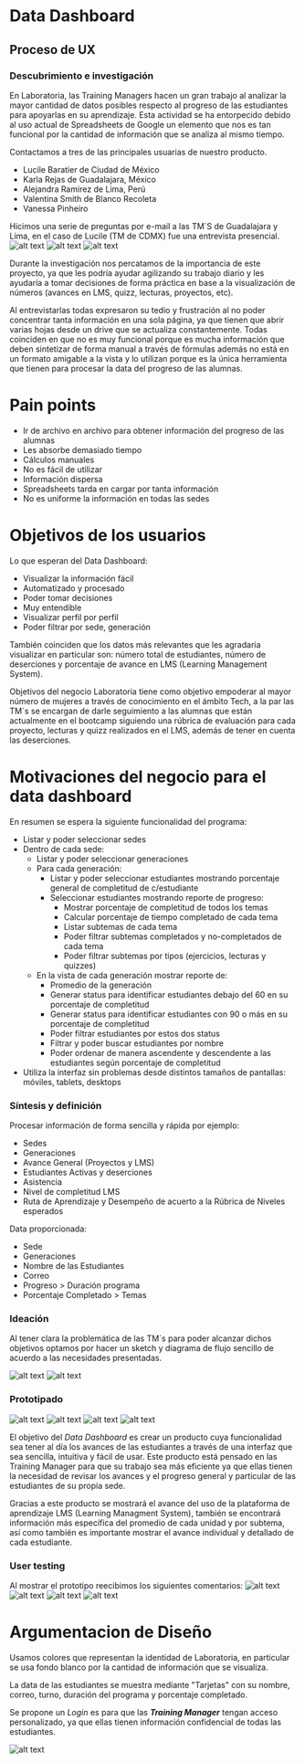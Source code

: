# **Data Dashboard**

## **Proceso de UX**

<!--Nuestro primer acercamiento lo haremos a través del proceso de diseño, donde pasamos por diferentes etapas como:-->

### **Descubrimiento e investigación**
<!-- (En esta fase es donde vamos a tener ese proceso de investigación y acercamiento con el usuario, es donde vamos a obtener el conocimiento para poder saber a quién vamos a llegar, pero de manera más profunda. Es tener la empatía y el acercamiento necesario para conocerlo.

También vamos a tener en cuenta al negocio, sus objetivos y a los stakeholders(involucrados)). -->
En Laboratoria, las Training Managers hacen un gran trabajo al analizar la mayor cantidad de datos posibles respecto al progreso de las estudiantes para apoyarlas en su aprendizaje. Esta actividad se ha entorpecido debido al uso actual de Spreadsheets de Google un elemento que nos es tan funcional por la cantidad de información que se analiza al mismo tiempo.
<!-- __Usuarixs:__  (Toda la información que sepas de ellxs, ya sea porque las has podido observar o porque obtuviste datos directamente de ellas) -->
Contactamos a tres de las principales usuarias de nuestro producto.
*	Lucile Baratier de Ciudad de México
*	Karla Rejas de Guadalajara, México
*	Alejandra Ramirez  de  Lima, Perú
* Valentina Smith de Blanco Recoleta
* Vanessa Pinheiro
<!-- __Necesidades de las usuarias:__ -->
<!-- __Objetivos de las usuarias:__ (Lo que quieren o esperan lograr) -->
<!-- __Pain points:__ (En sus actividades diarias qué es lo que más les molesta u obstaculiza en el proceso de  realizar sus actividades/objetivos)
__Sentimientos:__(Sentimientos que les surgen dentro del proceso de sus actividades. Identificar cuáles predominan)
__Técnicas usadas en esta fase:__ (Sabemos que en este punto, tal vez, sólo has ocupado encuestas, no te olvides de documentar este proceso de recolección de datos) -->
Hicimos una serie de preguntas por e-mail a las TM´S de Guadalajara y Lima, en el caso de Lucile (TM de CDMX) fue una entrevista
presencial.
![alt text](imagenes/entrevista.JPG)
![alt text](imagenes/entrevista1.JPG)
![alt text](imagenes/entrevista2.JPG)

Durante la investigación nos percatamos de la importancia de este proyecto, ya que les podría ayudar agilizando su trabajo diario y les ayudaría a tomar decisiones de forma práctica en base a la visualización de números (avances en LMS, quizz, lecturas, proyectos, etc).

Al entrevistarlas todas expresaron su tedio y frustración al no poder concentrar tanta información en una sola página, ya que tienen que abrir varias hojas desde un drive que se actualiza constantemente. Todas coinciden en que no es muy funcional porque es mucha información que deben sintetizar de forma manual a través de fórmulas además no está en un formato amigable a la vista y lo utilizan porque es la única herramienta que tienen  para procesar la data del progreso de las alumnas.


# **Pain points**
*	Ir de archivo en archivo para obtener información del progreso de las alumnas
*	Les absorbe demasiado tiempo
*	Cálculos manuales
*	No es fácil de utilizar
*	Información dispersa
*	Spreadsheets tarda en  cargar  por tanta información
*	No es uniforme la información en todas las sedes

# **Objetivos de los usuarios**

Lo que esperan del Data Dashboard:

*	Visualizar la información fácil
*	Automatizado y procesado
*	Poder tomar decisiones
*	Muy entendible
*	Visualizar perfil por perfil
*	Poder filtrar por sede, generación

También coinciden que los datos más relevantes que les agradaria visualizar en particular son: número total de estudiantes, número de deserciones y porcentaje de avance en LMS (Learning Management System).

Objetivos del negocio
Laboratoria tiene como objetivo empoderar al mayor número de mujeres a través de conocimiento en el ámbito Tech,  a la par las TM´s se encargan de darle seguimiento a las alumnas que están actualmente en el bootcamp siguiendo una rúbrica de evaluación para cada proyecto, lecturas y quizz realizados en el LMS, además de tener en cuenta las deserciones.

# **Motivaciones del negocio para el data dashboard**
En resumen se espera la siguiente funcionalidad del programa:

* Listar y poder seleccionar sedes
* Dentro de cada sede:
  * Listar y poder seleccionar generaciones
  * Para cada generación:
    * Listar y poder seleccionar estudiantes mostrando porcentaje general de completitud de c/estudiante
    * Seleccionar estudiantes mostrando reporte de progreso:
        * Mostrar porcentaje de completitud de todos los temas
        * Calcular porcentaje de tiempo completado de cada tema
        * Listar subtemas de cada tema
        * Poder filtrar subtemas completados y no-completados de cada tema
        * Poder filtrar subtemas por tipos (ejercicios, lecturas y quizzes)
  * En la vista de cada generación mostrar reporte de:
    * Promedio de la generación
    * Generar status para identificar estudiantes debajo del 60 en su porcentaje de completitud
    * Generar status para identificar estudiantes con 90 o más en su porcentaje de completitud
    * Poder filtrar estudiantes por estos dos status
    * Filtrar y poder buscar estudiantes por nombre
    * Poder ordenar de manera ascendente y descendente a las estudiantes según
    porcentaje de completitud
* Utiliza la interfaz sin problemas desde distintos tamaños de pantallas:
  móviles, tablets, desktops


### **Síntesis y definición**
<!-- (Dada la fase anterior de investigación, ahora vamos a tomar todos los datos más importantes y transformarlos en información valiosa para comenzar a orientarse a la solución. También vamos a entender lo que la empresa quiere de ese producto y comenzar a entender ambas visiones con el fin de encontrar un punto armónico) -->

<!-- __1. Cuáles crees que son los datos más importantes a tener en cuenta para el Data Dashboard:__

   - Sobre las estudiantes: -->
Procesar información de forma sencilla y rápida por ejemplo:

* Sedes
* Generaciones
* Avance General (Proyectos y LMS)
* Estudiantes Activas y deserciones  
* Asistencia
* Nivel de completitud LMS
* Ruta de Aprendizaje y Desempeño de acuerto a la Rúbrica de Niveles esperados
<!-- __2. Lo que los usuarios esperan obtener:__
__3. Insights:__ -->
Data proporcionada:
- Sede
- Generaciones
- Nombre de las Estudiantes
- Correo
- Progreso > Duración programa
- Porcentaje Completado > Temas

<!-- Data relacionada a los cursos:
- Temas
- Duración Temas
- Puntuación temas  -->

<!-- __5.Insights del negocio:__ -->

### **Ideación**
<!-- (Acá se comienza a pensar esa solución tomando en cuenta la información recopilada y procesada) -->
Al tener clara la problemática de las TM´s para poder alcanzar dichos objetivos optamos por hacer un sketch y diagrama de flujo sencillo de acuerdo a las necesidades presentadas.

![alt text](imagenes/ideamike.jpg)
![alt text](imagenes/sketch.jpg)

### **Prototipado**
<!-- (Esta es la fase creativa, donde se comienza a construir el Data dashboard con la información obtenida de las fases anteriores. Se reafirma crear la experiencia de usuario, donde la solución resuelve necesidades y facilita la vida)
Sketch: (Adjuntar liga)Prototipo en figma: (Adjuntar liga) -->
![alt text](imagenes/inicio.JPG)
![alt text](imagenes/seleccion.JPG)
![alt text](imagenes/listado.JPG)
![alt text](imagenes/detalle.JPG)


El objetivo del *Data Dashboard* es crear un producto cuya funcionalidad sea tener al día los avances de las estudiantes a través de una interfaz que sea sencilla, intuitiva y fácil de usar. Este producto está pensado en las Training Manager para que su trabajo sea más eficiente ya que ellas tienen la necesidad de revisar los avances y el progreso general y particular de las estudiantes de su propia sede.

Gracias a este producto se mostrará el avance del uso de la plataforma de aprendizaje LMS (Learning Managment System), también se encontrará información más específica del promedio de cada unidad y por subtema, así como también es importante mostrar el avance individual y detallado de cada estudiante.

### **User testing**
<!-- (Si deseas validar tu propuesta, acércate a tu usuario y que te de feedback con el fin de mejorar tu producto en beneficio del negocio y de tu usuarix). -->
Al mostrar el prototipo reecibimos los siguientes comentarios:
![alt text](imagenes/comentarios.JPG)
![alt text](imagenes/comentarios1.JPG)
![alt text](imagenes/lucileanotaciones.jpeg)
![alt text](imagenes/mejoraslu.jpeg)


# Argumentacion de Diseño

Usamos colores que representan la identidad de Laboratoria, en particular se usa fondo blanco por la cantidad de información que se visualiza.

La data de las estudiantes se muestra mediante "Tarjetas" con su nombre, correo, turno, duración del programa y porcentaje completado.

Se propone un *Login* es para que las ***Training Manager***  tengan acceso personalizado, ya que ellas tienen información confidencial de todas las estudiantes. 

![alt text](imagenes/argumentacion.JPG)


